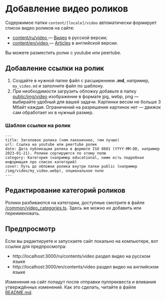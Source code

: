 # Добавление видео роликов

Содержимое папки `content/[locale]/video` автоматически формирует список видео роликов на сайте:
* [content/ru/video ](/content/ru/video) — [Видео](https://wirenboard.com/ru/contents/video/) в русской версии;
* [content/en/video ](/content/en/video) — [Articles](https://wirenboard.com/en/contents/video/) в английской версии.

Вы можете разместить ролик c youtube или peertube.

## Добавление ссылки на ролик

1. Создайте в нужной папке файл с расширением **.md**, например, `my_video.md` и заполните файл по шаблону.
2. При необходимости загрузить обложку добавьте в папку [public/img/video](/public/img/video) изображение в формате jpg, webp, png — выбирайте удобный для вашей задачи. Картинки весом не больше 3 Мбайт каждая. Ограничений на разрешение картинок нет — движок сам обработает их в нужный размер.

### Шаблон ссылки на ролик
```
---
title: Заголовок ролика (чем лаконичнее, тем лучше)
url: Ссылка на youtube или peertube ролик
date: Дата публикации ролика в формате ISO 8601 (YYYY-MM-DD, например 2023-01-21). Ролики сортируются по этому полю
category: Категория (например educational, ниже есть подробная информация про список категорий)
cover: Путь до обложки ролика внутри папки public (например /img/video/my_video.webp), опциональное поле
---
```

## Редактирование категорий роликов

Ролики разбиваются на категории, доступные смотрите в файле [/common/video_categories.ts](/common/video_categories.ts).
Здесь же можно их добавить или переименовать.

## Предпросмотр 
Если вы редактируете и запускаете сайт локально на компьютере, вот ссылки для предпросмотра:
* http://localhost:3000/ru/contents/video раздел видео на русском языке
* http://localhost:3000/en/contents/video раздел видео на английском языке

Изменения на сайт попадут после отправки пуллреквеста и вливания утверждённых изменений. Как это сделать, читайте в файле [README.md](/README.md).
